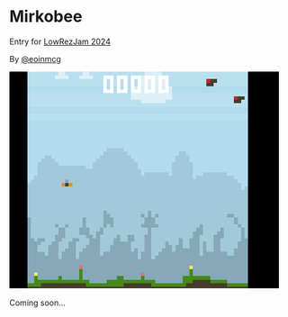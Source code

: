 # Mirkobee

Entry for [LowRezJam 2024](https://itch.io/jam/lowrezjam-2024)

By [@eoinmcg](https://twitter.com/eoinmcg)


 ![Preview](https://raw.githubusercontent.com/eoinmcg/mikrobee/main/promo/video.gif "Preview")

Coming soon...
